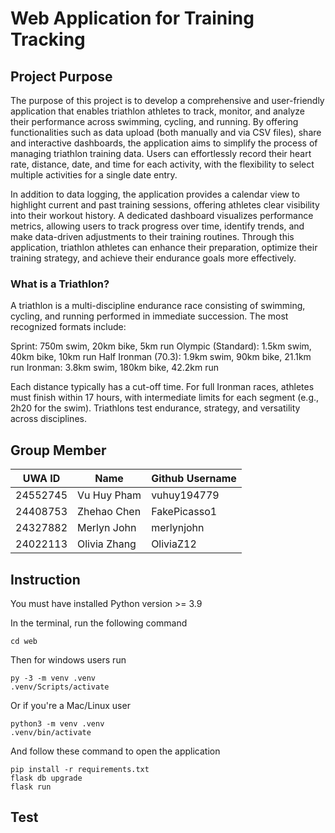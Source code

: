 # Web Application for Training Tracking

## Project Purpose

The purpose of this project is to develop a comprehensive and user-friendly application that enables triathlon athletes to track, monitor, and analyze their performance across swimming, cycling, and running. By offering functionalities such as data upload (both manually and via CSV files), share and interactive dashboards, the application aims to simplify the process of managing triathlon training data. Users can effortlessly record their heart rate, distance, date, and time for each activity, with the flexibility to select multiple activities for a single date entry.

In addition to data logging, the application provides a calendar view to highlight current and past training sessions, offering athletes clear visibility into their workout history. A dedicated dashboard visualizes performance metrics, allowing users to track progress over time, identify trends, and make data-driven adjustments to their training routines. Through this application, triathlon athletes can enhance their preparation, optimize their training strategy, and achieve their endurance goals more effectively.


### What is a Triathlon?

A triathlon is a multi-discipline endurance race consisting of swimming, cycling, and running performed in immediate succession. The most recognized formats include:

Sprint: 750m swim, 20km bike, 5km run
Olympic (Standard): 1.5km swim, 40km bike, 10km run
Half Ironman (70.3): 1.9km swim, 90km bike, 21.1km run
Ironman: 3.8km swim, 180km bike, 42.2km run

Each distance typically has a cut-off time. For full Ironman races, athletes must finish within 17 hours, with intermediate limits for each segment (e.g., 2h20 for the swim). Triathlons test endurance, strategy, and versatility across disciplines.

## Group Member

| UWA ID   | Name         | Github Username |
| -------- | ------------ | --------------- |
| 24552745 | Vu Huy Pham  | vuhuy194779     |
| 24408753 | Zhehao Chen  | FakePicasso1    |
| 24327882 | Merlyn John  | merlynjohn      |
| 24022113 | Olivia Zhang | OliviaZ12       |

## Instruction

You must have installed Python version >= 3.9

In the terminal, run the following command

```
cd web
```

Then for windows users run

```
py -3 -m venv .venv
.venv/Scripts/activate
```

Or if you're a Mac/Linux user

```
python3 -m venv .venv
.venv/bin/activate
```

And follow these command to open the application

```
pip install -r requirements.txt
flask db upgrade
flask run
```

## Test
